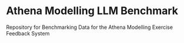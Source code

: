 # Athena Modelling LLM Benchmark

Repository for Benchmarking Data for the Athena Modelling Exercise Feedback System
